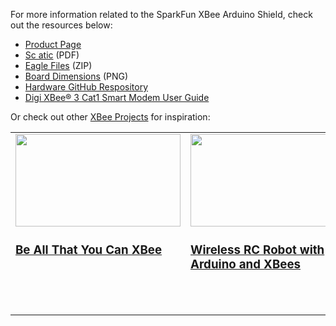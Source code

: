For more information related to the SparkFun XBee Arduino Shield, check out the resources below:
* [Product Page](https://www.sparkfun.com/products/22131)
* [Sc
atic](assets/board_files/22131_SparkFun_XBee_Arduino_Shield_Qwiic_Schematic.pdf) (PDF)
* [Eagle Files](assets/board_files/22131_SparkFun_XBee_Arduino_Shield_Qwiic_EagleFiles.zip) (ZIP)
* [Board Dimensions](assets/board_files/22131_SparkFun_XBee_Arduino_Shield_Qwiic_BoardOutline.png) (PNG)
* [Hardware GitHub Respository](https://github.com/sparkfun/SparkFun_XBee_Arduino_Shield-USB-C)
* [Digi XBee® 3 Cat1 Smart Modem User Guide](assets/BoardFiles/XBee3_LTE_Cat_1-UserGuide-90002503-1.pdf) 


Or check out other [XBee Projects](https://learn.sparkfun.com/tutorials/tags/xbee) for inspiration:

<table style="border-style:none">
    <tr>
        <td style="vertical-align: text-top;" width="264px">
            <a href="https://www.sparkfun.com/news/3252">
            <div style="text-align: center"><img src="https://cdn.sparkfun.com/assets/home_page_posts/3/2/5/2/xbee-launch.jpg" style="width:264px; height:148px; object-fit:contain;"></div>
            <h3 style="vertical-align: left">Be All That You Can XBee
            </h3></a>
        </td>
        <td style="vertical-align: text-top;" width="264px">
            <div style="text-align: center"><a href="https://www.sparkfun.com/news/2891">
            <img src="https://cdn.sparkfun.com/assets/home_page_posts/2/8/9/1/Wireless_RC_RedBot_Arduino_XBee_Joystick_Controller_Demo_1.gif" style="width:264px; height:148px; object-fit:contain;"></div>
            <h3 style="text-align: left">Wireless RC Robot with Arduino and XBees
            </h3></a>
        </td>
        <td style="vertical-align: text-top;" width="264px">
            <div style="text-align: center"><a href="https://www.sparkfun.com/news/2761">
            <img src="https://cdn.sparkfun.com/assets/home_page_posts/2/7/6/1/Prototype_Capacitive_Touch_Dance_Floor_Proximity.jpg" style="width:264px; height:148px; object-fit:contain;"></div>
            <h3 style="text-align: left">Enginursday: Prototype Capacitive Touch Dance Floor with a Teensy and XBees
            </h3></a>
        </td>
        <td style="vertical-align: text-top;" width="264px">
            <a href="https://www.sparkfun.com/news/2911">
            <div style="text-align: center"><img src="https://cdn.sparkfun.com/assets/home_page_posts/2/9/1/1/Wireless_Gesture_Controlled_Robot_XBee_Acclerometer_ADXL335_Glove_Full_Demo.gif" style="width:264px; height:148px; object-fit:contain;"></div>
            <h3 style="text-align: left">Wireless Gesture-Controlled Robot
            </h3></a>
        </td>
    </tr>
</table>

